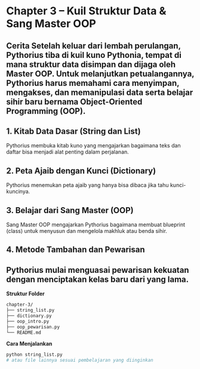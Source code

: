 # Chapter 3 – Kuil Struktur Data & Sang Master OOP
**Cerita**
Setelah keluar dari lembah perulangan, Pythorius tiba di kuil kuno Pythonia, tempat di mana struktur data disimpan dan dijaga oleh Master OOP. Untuk melanjutkan petualangannya, Pythorius harus memahami cara menyimpan, mengakses, dan memanipulasi data serta belajar sihir baru bernama Object-Oriented Programming (OOP).
---
## 1. Kitab Data Dasar (String dan List)
Pythorius membuka kitab kuno yang mengajarkan bagaimana teks dan daftar bisa menjadi alat penting dalam perjalanan.
## 2. Peta Ajaib dengan Kunci (Dictionary)
Pythorius menemukan peta ajaib yang hanya bisa dibaca jika tahu kunci-kuncinya.
## 3. Belajar dari Sang Master (OOP)
Sang Master OOP mengajarkan Pythorius bagaimana membuat blueprint (class) untuk menyusun dan mengelola makhluk atau benda sihir.
## 4. Metode Tambahan dan Pewarisan
Pythorius mulai menguasai pewarisan kekuatan dengan menciptakan kelas baru dari yang lama.
---

**Struktur Folder**

```bash
chapter-3/
├── string_list.py
├── dictionary.py
├── oop_intro.py
├── oop_pewarisan.py
└── README.md
```
**Cara Menjalankan**
```bash
python string_list.py
# atau file lainnya sesuai pembelajaran yang diinginkan
```
